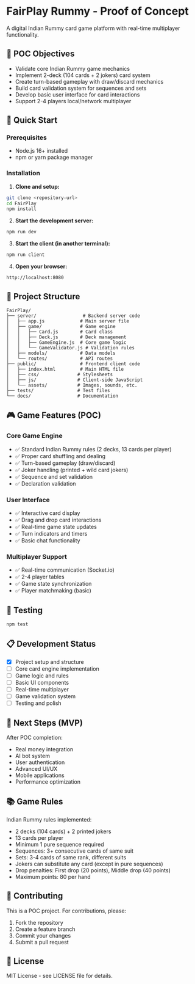 # FairPlay Rummy - Proof of Concept

A digital Indian Rummy card game platform with real-time multiplayer functionality.

## 🎯 POC Objectives

- Validate core Indian Rummy game mechanics
- Implement 2-deck (104 cards + 2 jokers) card system
- Create turn-based gameplay with draw/discard mechanics
- Build card validation system for sequences and sets
- Develop basic user interface for card interactions
- Support 2-4 players local/network multiplayer

## 🚀 Quick Start

### Prerequisites
- Node.js 16+ installed
- npm or yarn package manager

### Installation

1. **Clone and setup:**
```bash
git clone <repository-url>
cd FairPlay
npm install
```

2. **Start the development server:**
```bash
npm run dev
```

3. **Start the client (in another terminal):**
```bash
npm run client
```

4. **Open your browser:**
```
http://localhost:8080
```

## 📁 Project Structure

```
FairPlay/
├── server/                 # Backend server code
│   ├── app.js             # Main server file
│   ├── game/              # Game engine
│   │   ├── Card.js        # Card class
│   │   ├── Deck.js        # Deck management
│   │   ├── GameEngine.js  # Core game logic
│   │   └── GameValidator.js # Validation rules
│   ├── models/            # Data models
│   └── routes/            # API routes
├── public/                # Frontend client code
│   ├── index.html         # Main HTML file
│   ├── css/              # Stylesheets
│   ├── js/               # Client-side JavaScript
│   └── assets/           # Images, sounds, etc.
├── tests/                # Test files
└── docs/                 # Documentation
```

## 🎮 Game Features (POC)

### Core Game Engine
- ✅ Standard Indian Rummy rules (2 decks, 13 cards per player)
- ✅ Proper card shuffling and dealing
- ✅ Turn-based gameplay (draw/discard)
- ✅ Joker handling (printed + wild card jokers)
- ✅ Sequence and set validation
- ✅ Declaration validation

### User Interface
- ✅ Interactive card display
- ✅ Drag and drop card interactions
- ✅ Real-time game state updates
- ✅ Turn indicators and timers
- ✅ Basic chat functionality

### Multiplayer Support
- ✅ Real-time communication (Socket.io)
- ✅ 2-4 player tables
- ✅ Game state synchronization
- ✅ Player matchmaking (basic)

## 🧪 Testing

```bash
npm test
```

## 📋 Development Status

- [x] Project setup and structure
- [ ] Core card engine implementation
- [ ] Game logic and rules
- [ ] Basic UI components
- [ ] Real-time multiplayer
- [ ] Game validation system
- [ ] Testing and polish

## 🎯 Next Steps (MVP)

After POC completion:
- Real money integration
- AI bot system
- User authentication
- Advanced UI/UX
- Mobile applications
- Performance optimization

## 📚 Game Rules

Indian Rummy rules implemented:
- 2 decks (104 cards) + 2 printed jokers
- 13 cards per player
- Minimum 1 pure sequence required
- Sequences: 3+ consecutive cards of same suit
- Sets: 3-4 cards of same rank, different suits
- Jokers can substitute any card (except in pure sequences)
- Drop penalties: First drop (20 points), Middle drop (40 points)
- Maximum points: 80 per hand

## 🤝 Contributing

This is a POC project. For contributions, please:
1. Fork the repository
2. Create a feature branch
3. Commit your changes
4. Submit a pull request

## 📄 License

MIT License - see LICENSE file for details.